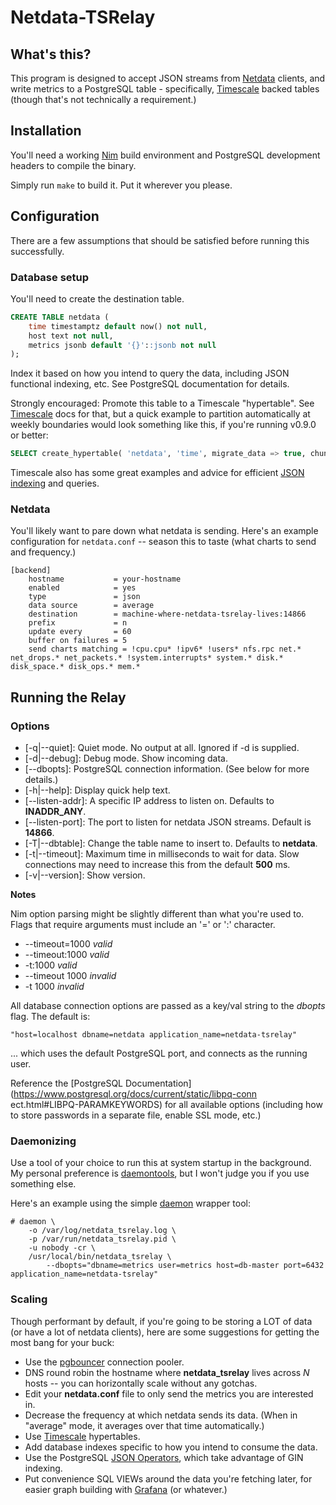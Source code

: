 
Netdata-TSRelay
===============

What's this?
------------

This program is designed to accept JSON streams from
[Netdata](https://my-netdata.io/) clients, and write metrics to a
PostgreSQL table - specifically, [Timescale](http://timescale.com)
backed tables (though that's not technically a requirement.)


Installation
------------

You'll need a working [Nim](http://nim-lang.org) build environment and
PostgreSQL development headers to compile the binary.

Simply run `make` to build it.  Put it wherever you please.


Configuration
-------------

There are a few assumptions that should be satisfied before running
this successfully.

### Database setup

You'll need to create the destination table.

```sql
CREATE TABLE netdata (
	time timestamptz default now() not null,
	host text not null,
	metrics jsonb default '{}'::jsonb not null
);
```

Index it based on how you intend to query the data, including JSON
functional indexing, etc.  See PostgreSQL documentation for details.

Strongly encouraged:  Promote this table to a Timescale "hypertable".
See [Timescale](http://timescale.com) docs for that, but a quick example
to partition automatically at weekly boundaries would look something
like this, if you're running v0.9.0 or better:

```sql
SELECT create_hypertable( 'netdata', 'time', migrate_data => true, chunk_time_interval => '1 week'::interval );
```

Timescale also has some great examples and advice for efficient [JSON
indexing](http://docs.timescale.com/v0.8/using-timescaledb/schema-management#json)
and queries.


### Netdata

You'll likely want to pare down what netdata is sending.  Here's an
example configuration for `netdata.conf` -- season this to taste (what
charts to send and frequency.)

```
[backend]
    hostname           = your-hostname
    enabled            = yes
    type               = json
    data source        = average
    destination        = machine-where-netdata-tsrelay-lives:14866
    prefix             = n
    update every       = 60
    buffer on failures = 5
    send charts matching = !cpu.cpu* !ipv6* !users* nfs.rpc net.* net_drops.* net_packets.* !system.interrupts* system.* disk.* disk_space.* disk_ops.* mem.*
```


Running the Relay
-----------------

### Options

  * [-q|--quiet]:    Quiet mode.  No output at all. Ignored if -d is supplied.
  * [-d|--debug]:    Debug mode.  Show incoming data.
  * [--dbopts]:      PostgreSQL connection information.  (See below for more details.)
  * [-h|--help]:     Display quick help text.
  * [--listen-addr]: A specific IP address to listen on.  Defaults to **INADDR_ANY**.
  * [--listen-port]: The port to listen for netdata JSON streams.
                     Default is **14866**.
  * [-T|--dbtable]:  Change the table name to insert to.  Defaults to **netdata**.
  * [-t|--timeout]:  Maximum time in milliseconds to wait for data.  Slow
                     connections may need to increase this from the default **500** ms.
  * [-v|--version]:  Show version.


**Notes**

Nim option parsing might be slightly different than what you're used to.
Flags that require arguments must include an '=' or ':' character.

  * --timeout=1000  *valid*
  * --timeout:1000  *valid*
  * -t:1000  *valid*
  * --timeout 1000  *invalid*
  * -t 1000  *invalid*

All database connection options are passed as a key/val string to the
*dbopts* flag.  The default is:

	"host=localhost dbname=netdata application_name=netdata-tsrelay"

... which uses the default PostgreSQL port, and connects as the running
user.

Reference the [PostgreSQL
Documentation](https://www.postgresql.org/docs/current/static/libpq-conn
ect.html#LIBPQ-PARAMKEYWORDS) for all available options (including how
to store passwords in a separate file, enable SSL mode, etc.)


### Daemonizing

Use a tool of your choice to run this at system
startup in the background.  My personal preference is
[daemontools](https://cr.yp.to/daemontools.html), but I won't judge you
if you use something else.

Here's an example using the simple
[daemon](https://www.freebsd.org/cgi/man.cgi?query=daemon&apropos=0&sektion=8&manpath=FreeBSD+11.0-RELEASE+and+Ports&arch=default&format=html) wrapper tool:

	# daemon \
		-o /var/log/netdata_tsrelay.log \
		-p /var/run/netdata_tsrelay.pid \
		-u nobody -cr \
		/usr/local/bin/netdata_tsrelay \
			--dbopts="dbname=metrics user=metrics host=db-master port=6432 application_name=netdata-tsrelay"

### Scaling

Though performant by default, if you're going to be storing a LOT of
data (or have a lot of netdata clients), here are some suggestions for
getting the most bang for your buck:

  * Use the [pgbouncer](https://pgbouncer.github.io/) connection
    pooler.
  * DNS round robin the hostname where **netdata_tsrelay** lives across
    *N* hosts -- you can horizontally scale without any gotchas.
  * Edit your **netdata.conf** file to only send the metrics you are
    interested in.
  * Decrease the frequency at which netdata sends its data. (When in
    "average" mode, it averages over that time automatically.)
  * Use [Timescale](http://timescale.com) hypertables.
  * Add database indexes specific to how you intend to consume the data.
  * Use the PostgreSQL
    [JSON Operators](https://www.postgresql.org/docs/current/static/functions-json.html#FUNCTIONS-JSONB-OP-TABLE),
	which take advantage of GIN indexing.
  * Put convenience SQL VIEWs around the data you're fetching later, for
    easier graph building with [Grafana](https://grafana.com/) (or whatever.)

